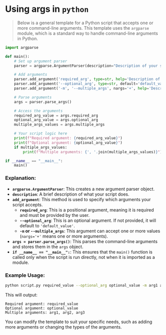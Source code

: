 # Using args in `python`

> Below is a general template for a Python script that accepts one or more command-line arguments. This template uses the `argparse` module, which is a standard way to handle command-line arguments in Python.

```python
import argparse

def main():
    # Set up argument parser
    parser = argparse.ArgumentParser(description="Description of your script")

    # Add arguments
    parser.add_argument('required_arg', type=str, help='Description of the required argument')
    parser.add_argument('--optional_arg', type=str, default='default_value', help='Description of the optional argument')
    parser.add_argument('-m', '--multiple_args', nargs='+', help='Description of accepting multiple arguments')

    # Parse arguments
    args = parser.parse_args()

    # Access the arguments
    required_arg_value = args.required_arg
    optional_arg_value = args.optional_arg
    multiple_args_values = args.multiple_args

    # Your script logic here
    print(f"Required argument: {required_arg_value}")
    print(f"Optional argument: {optional_arg_value}")
    if multiple_args_values:
        print(f"Multiple arguments: {', '.join(multiple_args_values)}")

if __name__ == "__main__":
    main()
```

### Explanation:
- **`argparse.ArgumentParser`**: This creates a new argument parser object.
- **`description`**: A brief description of what your script does.
- **`add_argument`**: This method is used to specify which arguments your script accepts.
  - **`required_arg`**: This is a positional argument, meaning it is required and must be provided by the user.
  - **`--optional_arg`**: This is an optional argument. If not provided, it will default to `'default_value'`.
  - **`-m` or `--multiple_args`**: This argument can accept one or more values (`nargs='+'` means one or more arguments).
- **`args = parser.parse_args()`**: This parses the command-line arguments and stores them in the `args` object.
- **`if __name__ == "__main__":`**: This ensures that the `main()` function is called only when the script is run directly, not when it is imported as a module.

### Example Usage:
```bash
python script.py required_value --optional_arg optional_value -m arg1 arg2 arg3
```

This will output:
```
Required argument: required_value
Optional argument: optional_value
Multiple arguments: arg1, arg2, arg3
```

You can modify the template to suit your specific needs, such as adding more arguments or changing the types of the arguments.